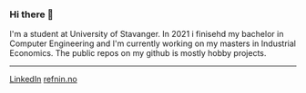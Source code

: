 ### Hi there 👋

<!--
**vemundrefnin/vemundrefnin** is a ✨ _special_ ✨ repository because its `README.md` (this file) appears on your GitHub profile.

Here are some ideas to get you started:

- 🔭 I’m currently working on ...
- 🌱 I’m currently learning ...
- 👯 I’m looking to collaborate on ...
- 🤔 I’m looking for help with ...
- 💬 Ask me about ...
- 📫 How to reach me: ...
- 😄 Pronouns: ...
- ⚡ Fun fact: ...
-->

I'm a student at University of Stavanger. In 2021 i finisehd my bachelor in Computer Engineering and I'm currently working on my masters in Industrial Economics. The public repos on my github is mostly hobby projects.

---
[LinkedIn](https://www.linkedin.com/in/vemund-r-05357597/)
[refnin.no](https://www.refnin.no)
